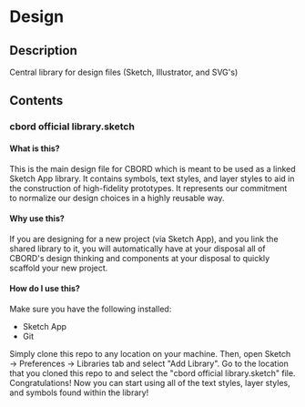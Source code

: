 # Design

## Description
Central library for design files (Sketch, Illustrator, and SVG's)

## Contents

### cbord official library.sketch

#### What is this?
This is the main design file for CBORD which is meant to be used as a linked Sketch App library. It contains symbols, text styles, and layer styles to aid in the construction of high-fidelity prototypes. It represents our commitment to normalize our design choices in a highly reusable way.  

#### Why use this?
If you are designing for a new project (via Sketch App), and you link the shared library to it, you will automatically have at your disposal all of CBORD's design thinking and components at your disposal to quickly scaffold your new project.

#### How do I use this?
Make sure you have the following installed:
- Sketch App
- Git 

Simply clone this repo to any location on your machine. Then, open Sketch -> Preferences -> Libraries tab and select "Add Library". Go to the location that you cloned this repo to and select the "cbord official library.sketch" file. Congratulations! Now you can start using all of the text styles, layer styles, and symbols found within the library!